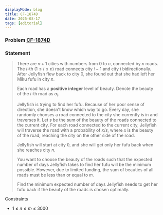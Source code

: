 ```yaml
---
displayMode: blog
title: CF-1874D
date: 2025-08-17
tags: [editorial]
---
```


### Problem [CF-1874D](https://codeforces.com/problemset/problem/1874/D)

### Statement

> There are $n + 1$ cities with numbers from $0$ to $n$, connected by $n$ roads. The $i$-th $(1 \leq i \leq n)$ road connects city $i − 1$ and city $i$ bidirectionally. After Jellyfish flew back to city $0$, she found out that she had left her Miku fufu in city $n$.
>
> Each road has a **positive integer** level of beauty. Denote the beauty of the $i$-th road as $a_i$.
>
> Jellyfish is trying to find her fufu. Because of her poor sense of direction, she doesn't know which way to go. Every day, she randomly chooses a road connected to the city she currently is in and traverses it. Let $s$ be the sum of the beauty of the roads connected to the current city. For each road connected to the current city, Jellyfish will traverse the road with a probability of $x / s$, where $x$ is the beauty of the road, reaching the city on the other side of the road.
> 
> Jellyfish will start at city $0$, and she will get only her fufu back when she reaches city $n$.
> 
> You want to choose the beauty of the roads such that the expected number of days Jellyfish takes to find her fufu will be the minimum possible. However, due to limited funding, the sum of beauties of all roads must be less than or equal to $m$.
> 
> Find the minimum expected number of days Jellyfish needs to get her fufu back if the beauty of the roads is chosen optimally.

Constraints 
- $1 \leq n \leq m \leq 3000$


